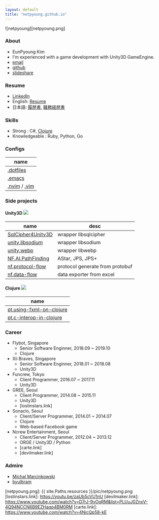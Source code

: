 ```yaml
---
layout: default
title: "netpyoung.github.io"
---
```


![netpyoung][netpyoung.png]

### About
* <span class="flag-icon flag-icon-kr flag-icon-squared"></span> EunPyoung Kim
* I'm experienced with a game development with Unity3D GameEngine.
* <i class="far fa-envelope"></i> [email](mailto:netpyoung@gmail.com)
* <i class="fab fa-github"></i> [github](http://github.com/netpyoung)
* <i class="fab fa-slideshare" aria-hidden="true"></i> [slideshare](https://www.slideshare.net/netpyoung)

### Resume
* <i class="fab fa-linkedin" aria-hidden="true"></i> [LinkedIn](https://www.linkedin.com/in/netpyoung/)
* <span class="flag-icon flag-icon-gb flag-icon-squared"></span> English: [Resume](https://docs.google.com/document/d/1sS9sx-LH2124aj4-NtRX3thAnmGLKjNRH2j2Y_3SSdQ/edit?usp=sharing)
* <span class="flag-icon flag-icon-jp flag-icon-squared"></span> 日本語: [履歴書](https://docs.google.com/document/d/1L6bX84n7pYPciDn6IHg1FL12Uxm_ItvQTx8BrhVRCzE/edit?usp=sharing), [職務経歴書](https://docs.google.com/spreadsheets/d/1CiYNpmUbzp1wYeSwYQBOH0FmpZiTI0u9lfDzZD5EhMM/edit?usp=sharing)


### Skills
* Strong : C#, [Clojure](http://www.4clojure.com/user/netpyoung)
* Knowledgeable : Ruby, Python, Go

### Configs

| name                                                                                                      |
|-----------------------------------------------------------------------------------------------------------|
| [.dotfiles](https://github.com/netpyoung/netpyoung.dotfiles)                                              |
| [.emacs](https://github.com/netpyoung/netpyoung.emacs.d)                                                  |
| [.nvim](https://github.com/netpyoung/netpyoung.nvim) / [.vim](https://github.com/netpyoung/netpyoung.vim) |

### Side projects
#### Unity3D <span class="icon "><img src="{{ site.Paths.resources }}/icon/icons8-unity-250.png" /></span>

| name                                                                | desc                            |
|---------------------------------------------------------------------|---------------------------------|
| [SqlCipher4Unity3D](https://github.com/netpyoung/SqlCipher4Unity3D) | wrapper libsqlcipher            |
| [unity.libsodium](https://github.com/netpyoung/unity.libsodium)     | wrapper libsodium               |
| [unity.webp](https://github.com/netpyoung/unity.webp)               | wrapper libwebp                 |
| [NF.AI.PathFinding](https://github.com/netpyoung/NF.AI.PathFinding) | AStar, JPS, JPS+                |
| [nf.protocol-flow](https://github.com/netpyoung/nf.protocol-flow)   | protocol generate from protobuf |
| [nf.data-flow](https://github.com/netpyoung/nf.data-flow)           | data exporter from excel        |

#### Clojure <span class="icon "><img src="{{ site.Paths.resources }}/icon/clojure.png" /></span>

| name                                                                              |
|-----------------------------------------------------------------------------------|
| [pt.using-fxml-on-clojure](https://github.com/netpyoung/pt.using-fxml-on-clojure) |
| [pt.c-interop-in-clojure](https://github.com/netpyoung/pt.c-interop-in-clojure)   |


### Career

* Flybot, Singapore
    - Senior Software Enginner, 2018.09 ~ 2019.10
    - Clojure
* Xii Braves, Singapore
    - Senior Software Enginner, 2018.01 ~ 2018.08
    - Unity3D
* Funcrew, Tokyo
    - Client Programmer, 2016.07 ~ 2017.11
    - Unity3D
* GREE, Seoul
    - Client Programmer, 2014.08 ~ 2015.11
    - Unity3D
    - [lostinstars.link]
* Sonaclo, Seoul
    - Client/Server Programmer, 2014.01 ~ 2014.07
    - Clojure
    - Web-based Facebook game
* Ncrew Entertainment, Seoul
    - Client/Server Programmer, 2012.04 ~ 2013.12
    - ORGE / Unity3D / Python
    - [carte.link]
    - [devilmaker.link]


### Admire
* [Michal Marcinkowski](https://mm.soldat.pl/)
* [byulbram](http://blog.naver.com/byulbram)


[netpyoung.png]: {{ site.Paths.resources }}/pic/netpyoung.png
[lostinstars.link]: https://youtu.be/zaUb5cVU1nU
[devilmaker.link]: https://www.youtube.com/watch?v=D7rJ-9vOqRM&list=PLUuJ0ZnxV-4Q94NCCN6B9EZHaqp4BM0RM
[carte.link]: https://www.youtube.com/watch?v=4NicQp58-kE
